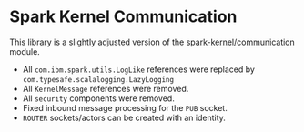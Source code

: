 # Spark Kernel Communication

This library is a slightly adjusted version of the [spark-kernel/communication](https://github.com/ibm-et/spark-kernel/tree/master/communication) 
module.

* All `com.ibm.spark.utils.LogLike` references were replaced by `com.typesafe.scalalogging.LazyLogging`
* All `KernelMessage` references were removed.
* All `security` components were removed.
* Fixed inbound message processing for the `PUB` socket.
* `ROUTER` sockets/actors can be created with an identity.